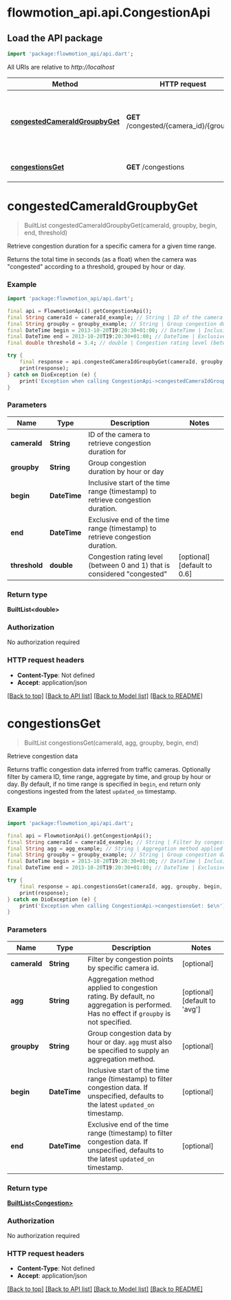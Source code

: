 # flowmotion_api.api.CongestionApi

## Load the API package
```dart
import 'package:flowmotion_api/api.dart';
```

All URIs are relative to *http://localhost*

Method | HTTP request | Description
------------- | ------------- | -------------
[**congestedCameraIdGroupbyGet**](CongestionApi.md#congestedcameraidgroupbyget) | **GET** /congested/{camera_id}/{groupby} | Retrieve congestion duration for a specific camera for a given time range.
[**congestionsGet**](CongestionApi.md#congestionsget) | **GET** /congestions | Retrieve congestion data


# **congestedCameraIdGroupbyGet**
> BuiltList<double> congestedCameraIdGroupbyGet(cameraId, groupby, begin, end, threshold)

Retrieve congestion duration for a specific camera for a given time range.

Returns the total time in seconds (as a float) when the camera was \"congested\" according to a threshold, grouped by hour or day.

### Example
```dart
import 'package:flowmotion_api/api.dart';

final api = FlowmotionApi().getCongestionApi();
final String cameraId = cameraId_example; // String | ID of the camera to retrieve congestion duration for
final String groupby = groupby_example; // String | Group congestion duration by hour or day
final DateTime begin = 2013-10-20T19:20:30+01:00; // DateTime | Inclusive start of the time range (timestamp) to retrieve congestion duration.
final DateTime end = 2013-10-20T19:20:30+01:00; // DateTime | Exclusive end of the time range (timestamp) to retrieve congestion duration.
final double threshold = 3.4; // double | Congestion rating level (between 0 and 1) that is considered \"congested\"

try {
    final response = api.congestedCameraIdGroupbyGet(cameraId, groupby, begin, end, threshold);
    print(response);
} catch on DioException (e) {
    print('Exception when calling CongestionApi->congestedCameraIdGroupbyGet: $e\n');
}
```

### Parameters

Name | Type | Description  | Notes
------------- | ------------- | ------------- | -------------
 **cameraId** | **String**| ID of the camera to retrieve congestion duration for | 
 **groupby** | **String**| Group congestion duration by hour or day | 
 **begin** | **DateTime**| Inclusive start of the time range (timestamp) to retrieve congestion duration. | 
 **end** | **DateTime**| Exclusive end of the time range (timestamp) to retrieve congestion duration. | 
 **threshold** | **double**| Congestion rating level (between 0 and 1) that is considered \"congested\" | [optional] [default to 0.6]

### Return type

**BuiltList&lt;double&gt;**

### Authorization

No authorization required

### HTTP request headers

 - **Content-Type**: Not defined
 - **Accept**: application/json

[[Back to top]](#) [[Back to API list]](../README.md#documentation-for-api-endpoints) [[Back to Model list]](../README.md#documentation-for-models) [[Back to README]](../README.md)

# **congestionsGet**
> BuiltList<Congestion> congestionsGet(cameraId, agg, groupby, begin, end)

Retrieve congestion data

Returns traffic congestion data inferred from traffic cameras. Optionally filter by camera ID, time range, aggregate by time, and group by hour or day. By default, if no time range is specified in `begin`, `end` return only congestions ingested from the latest `updated_on` timestamp.

### Example
```dart
import 'package:flowmotion_api/api.dart';

final api = FlowmotionApi().getCongestionApi();
final String cameraId = cameraId_example; // String | Filter by congestion points by specific camera id.
final String agg = agg_example; // String | Aggregation method applied to congestion rating. By default, no aggregation is performed. Has no effect if `groupby` is not specified.
final String groupby = groupby_example; // String | Group congestion data by hour or day. `agg` must also be specified to supply an aggregation method.
final DateTime begin = 2013-10-20T19:20:30+01:00; // DateTime | Inclusive start of the time range (timestamp) to filter congestion data. If unspecified, defaults to the latest `updated_on` timestamp.
final DateTime end = 2013-10-20T19:20:30+01:00; // DateTime | Exclusive end of the time range (timestamp) to filter congestion data. If unspecified, defaults to the latest `updated_on` timestamp.

try {
    final response = api.congestionsGet(cameraId, agg, groupby, begin, end);
    print(response);
} catch on DioException (e) {
    print('Exception when calling CongestionApi->congestionsGet: $e\n');
}
```

### Parameters

Name | Type | Description  | Notes
------------- | ------------- | ------------- | -------------
 **cameraId** | **String**| Filter by congestion points by specific camera id. | [optional] 
 **agg** | **String**| Aggregation method applied to congestion rating. By default, no aggregation is performed. Has no effect if `groupby` is not specified. | [optional] [default to 'avg']
 **groupby** | **String**| Group congestion data by hour or day. `agg` must also be specified to supply an aggregation method. | [optional] 
 **begin** | **DateTime**| Inclusive start of the time range (timestamp) to filter congestion data. If unspecified, defaults to the latest `updated_on` timestamp. | [optional] 
 **end** | **DateTime**| Exclusive end of the time range (timestamp) to filter congestion data. If unspecified, defaults to the latest `updated_on` timestamp. | [optional] 

### Return type

[**BuiltList&lt;Congestion&gt;**](Congestion.md)

### Authorization

No authorization required

### HTTP request headers

 - **Content-Type**: Not defined
 - **Accept**: application/json

[[Back to top]](#) [[Back to API list]](../README.md#documentation-for-api-endpoints) [[Back to Model list]](../README.md#documentation-for-models) [[Back to README]](../README.md)

